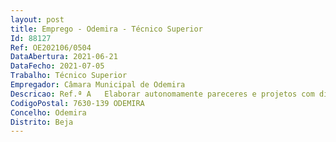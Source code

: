 ```yaml
--- 
layout: post
title: Emprego - Odemira - Técnico Superior
Id: 88127
Ref: OE202106/0504
DataAbertura: 2021-06-21
DataFecho: 2021-07-05
Trabalho: Técnico Superior
Empregador: Câmara Municipal de Odemira
Descricao: Ref.ª A   Elaborar autonomamente pareceres e projetos com diversos graus de complexidade e executar outras atividades de apoio geral ou especializado nas áreas de atuação comuns, instrumentais e operativas da Divisão, nos processos que lhe sejam submetidos, em matérias de natureza jurídica. Prestar a atividade funções de planeamento, programação, execução, avaliação e aplicação de métodos e processos de natureza técnica e jurídica inerentes à respetiva área de especialização e formação académica, que visem fundamentar e preparar decisões. Análise, estudo e emissão de pareceres jurídicos nas áreas solicitadas e outros trabalhos conducentes à definição dos objetivos e diretrizes  do Município. Assessoria Jurídica interna (apoio ao Executivo, bem como às diversas Unidades Orgânicas). Análise de contratos e regulamentos municipais. Recolha, tratamento, interpretação e difundir legislação. Participação em júris de procedimentos concursais. Desenvolvimento do processo respeitante à aplicação das medidas de tutela da legalidade urbanística, designadamente, nos procedimentos inerentes aos processos de demolição. Apoio aos procedimentos e processos de Contraordenação, na elaboração e fundamentação das respostas, no âmbito da audiência de interessados. Elaboração de  Recursos de Impugnação Judicial ou resposta aos mesmos em processos de contraordenação. Instrução de Processos Disciplinares. Atendimento ao Munícipe mediante agendamento e no âmbito do exercício das suas funções.
CodigoPostal: 7630-139 ODEMIRA
Concelho: Odemira
Distrito: Beja
--- 
```

